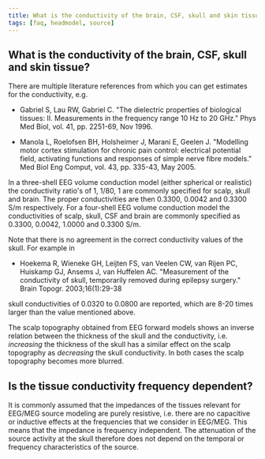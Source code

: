 ```yaml
---
title: What is the conductivity of the brain, CSF, skull and skin tissue?
tags: [faq, headmodel, source]
---
```


## What is the conductivity of the brain, CSF, skull and skin tissue?

There are multiple literature references from which you can get estimates for the conductivity, e.g. 

*  Gabriel S, Lau RW, Gabriel C. "The dielectric properties of biological tissues: II. Measurements in the frequency range 10 Hz to 20 GHz." Phys Med Biol, vol. 41, pp. 2251-69, Nov 1996.  

*  Manola L, Roelofsen BH, Holsheimer J, Marani E, Geelen J. "Modelling motor cortex stimulation for chronic pain control: electrical potential field, activating functions and responses of simple nerve fibre models." Med Biol Eng Comput, vol. 43, pp. 335-43, May 2005. 

In a three-shell EEG volume conduction model (either spherical or realistic) the conductivity ratio's of 1, 1/80, 1 are commonly specified for scalp, skull and brain. The proper conductivities are then 0.3300, 0.0042 and 0.3300 S/m respectively. For a four-shell EEG volume conduction model the conductivities of scalp, skull, CSF and brain are commonly specified as 0.3300, 0.0042, 1.0000 and 0.3300 S/m. 

Note that there is no agreement in the correct conductivity values of the skull. For example in 

*  Hoekema R, Wieneke GH, Leijten FS, van Veelen CW, van Rijen PC, Huiskamp GJ, Ansems J, van Huffelen AC. "Measurement of the conductivity of skull, temporarily removed during epilepsy surgery." Brain Topogr. 2003;16(1):29-38

skull conductivities of 0.0320 to 0.0800 are reported, which are 8-20 times larger than the value mentioned above.

The scalp topography obtained from EEG forward models shows an inverse relation between the thickness of the skull and the conductivity, i.e. *increasing* the thickness of the skull has a similar effect on the scalp topography as *decreasing* the skull conductivity. In both cases the scalp topography becomes more blurred. 

 
## Is the tissue conductivity frequency dependent?

It is commonly assumed that the impedances of the tissues relevant for EEG/MEG source modeling are purely resistive, i.e. there are no capacitive or inductive effects at the frequencies that we consider in EEG/MEG. This means that the impedance is frequency independent. The attenuation of the source activity at the skull therefore does not depend on the temporal or frequency characteristics of the source.

